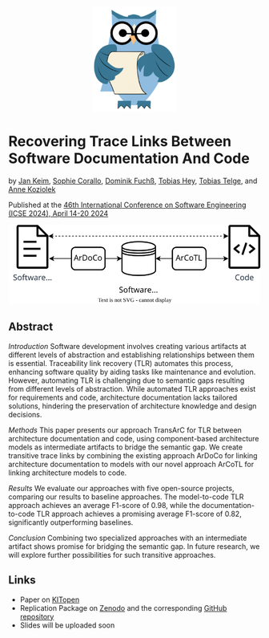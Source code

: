 <p align="center"> 
	<img alt="ArDoCo" src="../../logo.png" height="210"/>
</p>

# Recovering Trace Links Between Software Documentation And Code 
by [Jan Keim](https://orcid.org/0000-0002-8899-7081), [Sophie Corallo](https://orcid.org/0000-0002-1531-2977), [Dominik Fuchß](https://orcid.org/0000-0001-6410-6769), [Tobias Hey](https://orcid.org/0000-0003-0381-1020), [Tobias Telge](https://orcid.org/0009-0002-6700-6426), and [Anne Koziolek](https://orcid.org/0000-0002-1593-3394)

Published at the [46th International Conference on Software Engineering (ICSE 2024), April 14-20 2024](https://conf.researchr.org/home/icse-2024)

<p align="center">
	<img src="./approach_overview.svg" alt="Approach Overview"/>
</p>

## Abstract
*Introduction* 
Software development involves creating various artifacts at different levels of abstraction and establishing relationships between them is essential. 
Traceability link recovery (TLR) automates this process, enhancing software quality by aiding tasks like maintenance and evolution. 
However, automating TLR is challenging due to semantic gaps resulting from different levels of abstraction. 
While automated TLR approaches exist for requirements and code, architecture documentation lacks tailored solutions, hindering the preservation of architecture knowledge and design decisions.

*Methods* 
This paper presents our approach TransArC for TLR between architecture documentation and code, using component-based architecture models as intermediate artifacts to bridge the semantic gap. 
We create transitive trace links by combining the existing approach ArDoCo for linking architecture documentation to models with our novel approach ArCoTL for linking architecture models to code.

*Results* 
We evaluate our approaches with five open-source projects, comparing our results to baseline approaches. 
The model-to-code TLR approach achieves an average F1-score of 0.98, while the documentation-to-code TLR approach achieves a promising average F1-score of 0.82, significantly outperforming baselines.

*Conclusion* 
Combining two specialized approaches with an intermediate artifact shows promise for bridging the semantic gap. 
In future research, we will explore further possibilities for such transitive approaches.

## Links
- Paper on [KITopen](https://doi.org/10.5445/IR/1000165692)
- Replication Package on [Zenodo](https://doi.org/10.5281/zenodo.10411853) and the corresponding [GitHub repository](https://github.com/ArDoCo/Replication-Package-ICSE24_Recovering-Trace-Links-Between-Software-Documentation-And-Code)
- Slides will be uploaded soon


